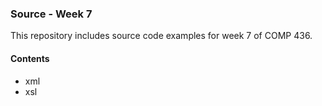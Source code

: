### Source - Week 7

This repository includes source code examples for week 7 of COMP 436.

#### Contents
* xml
* xsl
